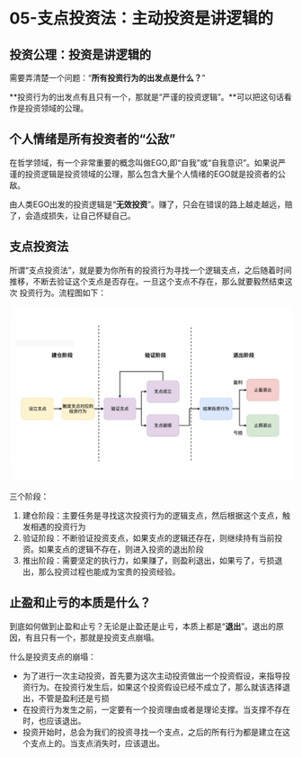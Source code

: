 # 05-支点投资法：主动投资是讲逻辑的

## 投资公理：投资是讲逻辑的

需要弄清楚一个问题：“**所有投资行为的出发点是什么？**”

**投资行为的出发点有且只有一个，那就是“严谨的投资逻辑”。**可以把这句话看作是投资领域的公理。

## 个人情绪是所有投资者的“公敌”

在哲学领域，有一个非常重要的概念叫做EGO,即“自我”或“自我意识”。如果说严谨的投资逻辑是投资领域的公理，那么包含大量个人情绪的EGO就是投资者的公敌。

由人类EGO出发的投资逻辑是“**无效投资**”。赚了，只会在错误的路上越走越远，赔了，会造成损失，让自己怀疑自己。

## 支点投资法

所谓“支点投资法”，就是要为你所有的投资行为寻找一个逻辑支点，之后随着时间推移，不断去验证这个支点是否存在。一旦这个支点不存在，那么就要毅然结束这次
投资行为。流程图如下：

![支点投资法](./imgs/img_2.png)

三个阶段：

1. 建仓阶段：主要任务是寻找这次投资行为的逻辑支点，然后根据这个支点，触发相遇的投资行为
2. 验证阶段：不断验证投资支点，如果支点的逻辑还存在，则继续持有当前投资。如果支点的逻辑不存在，则进入投资的退出阶段
3. 推出阶段：需要坚定的执行力，如果赚了，则盈利退出，如果亏了，亏损退出，那么投资过程也能成为宝贵的投资经验。

## 止盈和止亏的本质是什么？

到底如何做到止盈和止亏？无论是止盈还是止亏，本质上都是“**退出**”。退出的原因，有且只有一个，那就是投资支点崩塌。

什么是投资支点的崩塌：

- 为了进行一次主动投资，首先要为这次主动投资做出一个投资假设，来指导投资行为。在投资行发生后，如果这个投资假设已经不成立了，那么就该选择退出，不管是盈利还是亏损
- 在投资行为发生之前，一定要有一个投资理由或者是理论支撑。当支撑不存在时，也应该退出。
- 投资开始时，总会为我们的投资寻找一个支点，之后的所有行为都是建立在这个支点上的。当支点消失时，应该退出。

